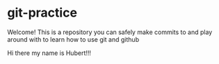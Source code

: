 # git-practice

Welcome! This is a repository you can safely make commits to and play around with to learn how to use git and github

Hi there my name is Hubert!!!

